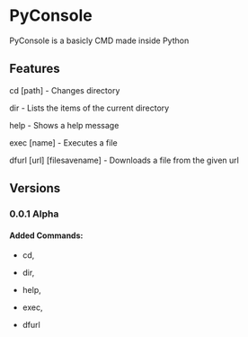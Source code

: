# PyConsole

PyConsole is a basicly CMD made inside Python

## Features

cd [path] - Changes directory

dir - Lists the items of the current directory

help - Shows a help message

exec [name] - Executes a file

dfurl [url] [filesavename] - Downloads a file from the given url

## Versions

### 0.0.1 Alpha

#### Added Commands:

- cd,

- dir,

- help,

- exec,

- dfurl